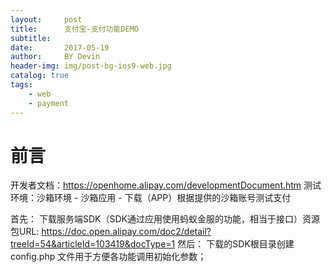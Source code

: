 ```yaml
---
layout:     post
title:      支付宝-支付功能DEMO
subtitle:  
date:       2017-05-19
author:     BY Devin
header-img: img/post-bg-ios9-web.jpg
catalog: true
tags:
    - web  
    - payment
---
```

# 前言
开发者文档：https://openhome.alipay.com/developmentDocument.htm 
测试环境：沙箱环境 - 沙箱应用 - 下载（APP）根据提供的沙箱账号测试支付

首先：
下载服务端SDK（SDK通过应用使用蚂蚁金服的功能，相当于接口）资源包URL:
https://doc.open.alipay.com/doc2/detail?treeId=54&articleId=103419&docType=1 
然后：
下载的SDK根目录创建 config.php 文件用于方便各功能调用初始化参数；
